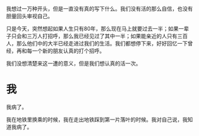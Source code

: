

我想过一万种开头，但是一直没有真的写下什么。我们没有活的那么自信，也没有胆量回头审视自己。

只是今天，突然想起如果人生只有80年，那么现在马上就要过去一半；如果一辈子只会和三万人打招呼，那么我已经见过了其中一半；如果能亲近的人只有三百人，那么他们中的大半已经走进过我们的生活。我们都想停下来，好好回忆一下曾经，再和每一个新的朋友认真的打个招呼。

我们没想清楚来这一遭的意义，但是我们想认真的活一次。

# 我

我病了。

我在地铁里换乘的时候，我在走出地铁踩到第一片落叶的时候。我对自己说，我知道我病了。

